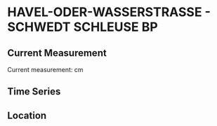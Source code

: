 # HAVEL-ODER-WASSERSTRASSE - SCHWEDT SCHLEUSE BP

## Current Measurement

Current measurement: <Value topic="rivers/pegel-online/HOW/SCHWEDT SCHLEUSE BP/measurementValue"/> cm

## Time Series

<TimeSeries topic="rivers/pegel-online/HOW/SCHWEDT SCHLEUSE BP/measurementValue" period="week" />

## Location

<WorldMap>
  <Marker lat="53.06888269257131" lon="14.321854768793068" labelTopic="rivers/pegel-online/HOW/SCHWEDT SCHLEUSE BP" />
</WorldMap>
